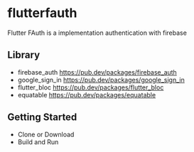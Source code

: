 # flutterfauth

Flutter FAuth is a implementation authentication with firebase 

## Library
- firebase_auth https://pub.dev/packages/firebase_auth
- google_sign_in https://pub.dev/packages/google_sign_in
- flutter_bloc https://pub.dev/packages/flutter_bloc
- equatable https://pub.dev/packages/equatable

## Getting Started

- Clone or Download
- Build and Run

